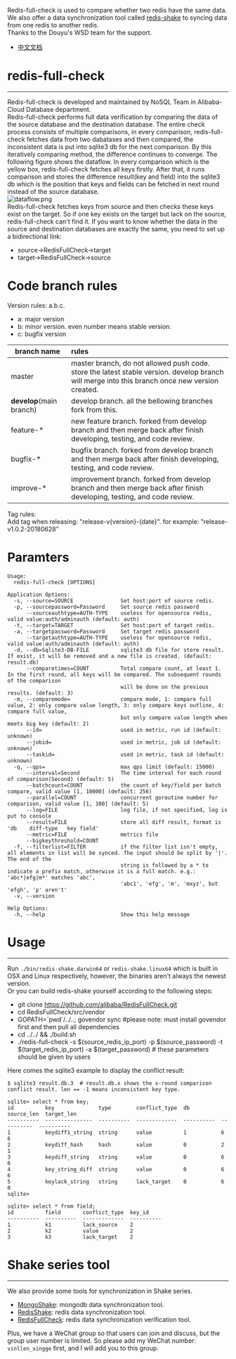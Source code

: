 Redis-full-check is used to compare whether two redis have the same data. We also offer a data synchronization tool called [redis-shake](https://github.com/aliyun/redis-shake) to syncing data from one redis to another redis.<br>
Thanks to the Douyu's WSD team for the support. <br>

* [中文文档](https://yq.aliyun.com/articles/690463)

# redis-full-check
---
Redis-full-check is developed and maintained by NoSQL Team in Alibaba-Cloud Database department.<br>
Redis-full-check performs full data verification by comparing the data of the source database and the destination database. The entire check process consists of multiple comparisons, in every comparison, redis-full-check fetches data from two dabatases and then compared, the inconsistent data is put into sqlite3 db for the next comparison. By this iteratively comparing method, the difference continues to converge. The following figure shows the dataflow. In every comparison which is the yellow box, redis-full-check fetches all keys firstly. After that, it runs comparison and stores the difference result(key and field) into the sqlite3 db which is the position that keys and fields can be fetched in next round instead of the source database.<br>
![dataflow.png](https://github.com/aliyun/redis-full-check/blob/master/resources/dataflow.png)<br>
Redis-full-check fetches keys from source and then checks these keys exist on the target. So if one key exists on the target but lack on the source, redis-full-check can't find it. If you want to know whether the data in the source and destination databases are exactly the same, you need to set up a bidirectional link: <br>

* source->RedisFullCheck->target
* target->RedisFullCheck->source

# Code branch rules
Version rules: a.b.c.<br>

*  a: major version
*  b: minor version. even number means stable version.
*  c: bugfix version

| branch name | rules |
| - | :- |
| master | master branch, do not allowed push code. store the latest stable version. develop branch will merge into this branch once new version created. |
| **develop**(main branch) | develop branch. all the bellowing branches fork from this. |
| feature-\* | new feature branch. forked from develop branch and then merge back after finish developing, testing, and code review. |
| bugfix-\* | bugfix branch. forked from develop branch and then merge back after finish developing, testing, and code review. |
| improve-\* | improvement branch. forked from develop branch and then merge back after finish developing, testing, and code review.  |

Tag rules:<br>
Add tag when releasing: "release-v{version}-{date}". for example: "release-v1.0.2-20180628"

# Paramters
```
Usage:
  redis-full-check [OPTIONS]

Application Options:
  -s, --source=SOURCE               Set host:port of source redis.
  -p, --sourcepassword=Password     Set source redis password
      --sourceauthtype=AUTH-TYPE    useless for opensource redis, valid value:auth/adminauth (default: auth)
  -t, --target=TARGET               Set host:port of target redis.
  -a, --targetpassword=Password     Set target redis password
      --targetauthtype=AUTH-TYPE    useless for opensource redis, valid value:auth/adminauth (default: auth)
  -d, --db=Sqlite3-DB-FILE          sqlite3 db file for store result. If exist, it will be removed and a new file is created. (default: result.db)
      --comparetimes=COUNT          Total compare count, at least 1. In the first round, all keys will be compared. The subsequent rounds of the comparison
                                    will be done on the previous results. (default: 3)
  -m, --comparemode=                compare mode, 1: compare full value, 2: only compare value length, 3: only compare keys outline, 4: compare full value,
                                    but only compare value length when meets big key (default: 2)
      --id=                         used in metric, run id (default: unknown)
      --jobid=                      used in metric, job id (default: unknown)
      --taskid=                     used in metric, task id (default: unknown)
  -q, --qps=                        max qps limit (default: 15000)
      --interval=Second             The time interval for each round of comparison(Second) (default: 5)
      --batchcount=COUNT            the count of key/field per batch compare, valid value [1, 10000] (default: 256)
      --parallel=COUNT              concurrent goroutine number for comparison, valid value [1, 100] (default: 5)
      --log=FILE                    log file, if not specified, log is put to console
      --result=FILE                 store all diff result, format is 'db	diff-type	key	field'
      --metric=FILE                 metrics file
      --bigkeythreshold=COUNT
  -f, --filterlist=FILTER           if the filter list isn't empty, all elements in list will be synced. The input should be split by '|'. The end of the
                                    string is followed by a * to indicate a prefix match, otherwise it is a full match. e.g.: 'abc*|efg|m*' matches 'abc',
                                    'abc1', 'efg', 'm', 'mxyz', but 'efgh', 'p' aren't'
  -v, --version

Help Options:
  -h, --help                        Show this help message
```

# Usage
---
Run `./bin/redis-shake.darwin64` or `redis-shake.linux64` which is built in OSX and Linux respectively, however, the binaries aren't always the newest version.<br>
Or you can build redis-shake yourself according to the following steps:<br>
*  git clone https://github.com/alibaba/RedisFullCheck.git
*  cd RedisFullCheck/src/vendor
*  GOPATH=\`pwd\`/../..; govendor sync     #please note: must install govendor first and then pull all dependencies
*  cd ../../ && ./build.sh
*  ./redis-full-check -s $(source_redis_ip_port) -p $(source_password) -t $(target_redis_ip_port) -a $(target_password) # these parameters should be given by users

Here comes the sqlite3 example to display the conflict result:<br>
```
$ sqlite3 result.db.3  # result.db.x shows the x-round comparison conflict result. len == -1 means inconsistent key type.

sqlite> select * from key;
id          key              type        conflict_type  db          source_len  target_len
----------  ---------------  ----------  -------------  ----------  ----------  ----------
1           keydiff1_string  string      value          1           6           6
2           keydiff_hash     hash        value          0           2           1
3           keydiff_string   string      value          0           6           6
4           key_string_diff  string      value          0           6           6
5           keylack_string   string      lack_target    0           6           0
sqlite>

sqlite> select * from field;
id          field       conflict_type  key_id
----------  ----------  -------------  ----------
1           k1          lack_source    2
2           k2          value          2
3           k3          lack_target    2
```

# Shake series tool
---
We also provide some tools for synchronization in Shake series.<br>

* [MongoShake](https://github.com/aliyun/MongoShake): mongodb data synchronization tool.
* [RedisShake](https://github.com/aliyun/RedisShake): redis data synchronization tool.
* [RedisFullCheck](https://github.com/aliyun/RedisFullCheck): redis data synchronization verification tool.

Plus, we have a WeChat group so that users can join and discuss, but the group user number is limited. So please add my WeChat number: `vinllen_xingge` first, and I will add you to this group.<br>
